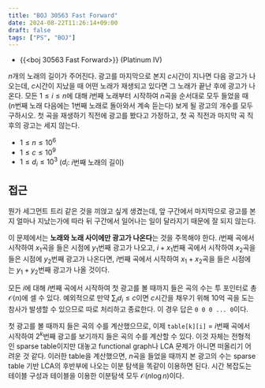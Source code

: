 ```yaml
---
title: "BOJ 30563 Fast Forward"
date: 2024-08-22T11:26:14+09:00
draft: false
tags: ["PS", "BOJ"]
---
```


* {{<boj 30563 Fast Forward>}} (Platinum IV)

$n$개의 노래의 길이가 주어진다. 광고를 마지막으로 본지 $c$시간이 지나면 다음 광고가 나오는데, $c$시간이 지났을 때 어떤 노래가 재생되고 있다면 그 노래가 끝난 후에 광고가 나온다. 모든 $1 \le i \le n$에 대해 $i$번째 노래부터 시작하여 $n$곡을 순서대로 모두 들었을 때 ($n$번째 노래 다음에는 $1$번째 노래로 돌아와서 계속 듣는다) 보게 될 광고의 개수를 모두 구하시오. 첫 곡을 재생하기 직전에 광고를 봤다고 가정하고, 첫 곡 직전과 마지막 곡 직후의 광고는 세지 않는다.

<!--more-->

* $1 \le n \le 10^6$
* $1 \le c \le 10^9$
* $1 \le d_i \le 10^3$ ($d_i$: $i$번째 노래의 길이)

## 접근

뭔가 세그먼트 트리 같은 것을 끼얹고 싶게 생겼는데, 앞 구간에서 마지막으로 광고를 본 지 얼마나 지났는가에 따라 뒤 구간에서 일어나는 일이 달라지기 때문에 잘 되지 않는다.

이 문제에서는 **노래와 노래 사이에만 광고가 나온다**는 것을 주목해야 한다. $i$번째 곡에서 시작하여 $x_1$곡을 들은 시점에 $y_1$번째 광고가 나오고, $i+x_1$번째 곡에서 시작하여 $x_2$곡을 들은 시점에 $y_2$번째 광고가 나온다면, $i$번째 곡에서 시작하여 $x_1 + x_2$곡을 들은 시점에는 $y_1 + y_2$번째 광고가 나올 것이다.

모든 $i$에 대해 $i$번째 곡에서 시작하여 첫 광고를 볼 때까지 들은 곡의 수는 투 포인터로 총 $\mathcal{O}(n)$에 셀 수 있다. 예외적으로 만약 $\sum_i {d_i} \le c$이면 $c$시간을 채우기 위해 10억 곡을 도는 참사가 발생할 수 있으므로 따로 처리하고 종료한다. 이 경우 답은 `0 0 0 ... 0`이다.

첫 광고를 볼 때까지 들은 곡의 수를 계산했으므로, 이제 `table[k][i]` = $i$번째 곡에서 시작하여 $2^k$번째 광고를 보기까지 들은 곡의 수를 계산할 수 있다. 이것 자체는 전형적인 sparse table이지만 대놓고 functional graph나 LCA 문제가 아니면 떠올리기 어려운 것 같다. 이러한 table을 계산했으면, $n$곡을 들었을 때까지 본 광고의 수는 sparse table 기반 LCA의 후반부에 나오는 이분 탐색을 똑같이 이용하면 된다. 시간 복잡도는 테이블 구성과 테이블을 이용한 이분탐색 모두 $\mathcal{O}(n \log n)$이다.